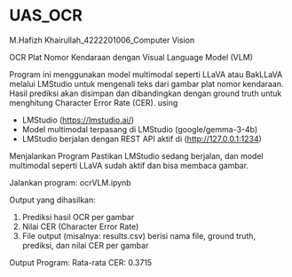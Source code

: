 # UAS_OCR
M.Hafizh Khairullah_4222201006_Computer Vision

OCR Plat Nomor Kendaraan dengan Visual Language Model (VLM)

Program ini menggunakan model multimodal seperti LLaVA atau BakLLaVA melalui LMStudio untuk mengenali teks dari gambar plat nomor kendaraan. Hasil prediksi akan disimpan dan dibandingkan dengan ground truth untuk menghitung Character Error Rate (CER).
using
- LMStudio (https://lmstudio.ai/)
- Model multimodal terpasang di LMStudio (google/gemma-3-4b)
- LMStudio berjalan dengan REST API aktif di (http://127.0.0.1:1234)

Menjalankan Program
Pastikan LMStudio sedang berjalan, dan model multimodal seperti LLaVA sudah aktif dan bisa membaca gambar.

Jalankan program:
ocrVLM.ipynb

Output yang dihasilkan:
1. Prediksi hasil OCR per gambar
2. Nilai CER (Character Error Rate)
3. File output (misalnya: results.csv) berisi nama file, ground truth, prediksi, dan nilai CER per gambar

Output Program:
Rata-rata CER:  0.3715



